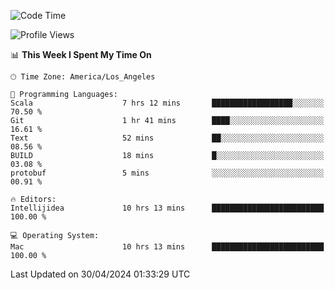 <!--START_SECTION:waka-->
![Code Time](http://img.shields.io/badge/Code%20Time-960%20hrs%209%20mins-blue)

![Profile Views](http://img.shields.io/badge/Profile%20Views-0-blue)

📊 **This Week I Spent My Time On** 

```text
🕑︎ Time Zone: America/Los_Angeles

💬 Programming Languages: 
Scala                    7 hrs 12 mins       ██████████████████░░░░░░░   70.50 % 
Git                      1 hr 41 mins        ████░░░░░░░░░░░░░░░░░░░░░   16.61 % 
Text                     52 mins             ██░░░░░░░░░░░░░░░░░░░░░░░   08.56 % 
BUILD                    18 mins             █░░░░░░░░░░░░░░░░░░░░░░░░   03.08 % 
protobuf                 5 mins              ░░░░░░░░░░░░░░░░░░░░░░░░░   00.91 % 

🔥 Editors: 
Intellijidea             10 hrs 13 mins      █████████████████████████   100.00 % 

💻 Operating System: 
Mac                      10 hrs 13 mins      █████████████████████████   100.00 % 
```


 Last Updated on 30/04/2024 01:33:29 UTC
<!--END_SECTION:waka-->
